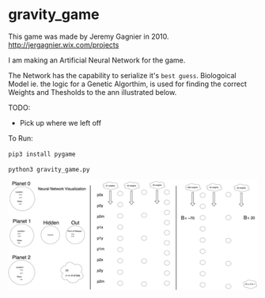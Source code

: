 # gravity_game
This game was made by Jeremy Gagnier in 2010.
http://jergagnier.wix.com/projects

I am making an Artificial Neural Network for the game.

The Network has the capability to serialize it's `best guess`.
Biologoical Model ie. the logic for a Genetic Algorthim,
is used for finding the correct Weights and Thesholds to the 
ann illustrated below. 



TODO:
 - Pick up where we left off



To Run:

`pip3 install pygame`

`python3 gravity_game.py`




![photo](img/nn-vis.jpg?raw=true "Title")
